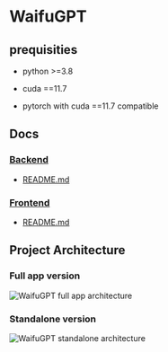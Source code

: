 
#  WaifuGPT

##  prequisities

- python >=3.8

- cuda ==11.7

- pytorch with cuda ==11.7 compatible
##  Docs

### [Backend](backend/)
* [README.md](backend/README.md)

### [Frontend](backend/)
* [README.md](frontend/README.md)
##  Project Architecture
###  Full app version
![WaifuGPT full app architecture](diagram/project-diagram-standalone.jpg  "WaifuGPT full app architecture")
###  Standalone version
![WaifuGPT standalone architecture](diagram/project-diagram-standalone.jpg  "WaifuGPT standalone architecture")